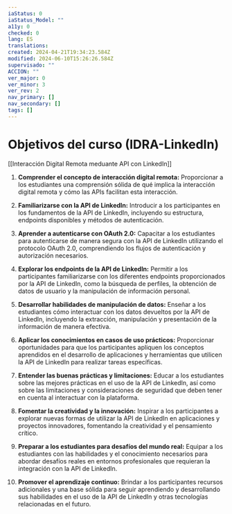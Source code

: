 ```yaml
---
iaStatus: 0
iaStatus_Model: ""
a11y: 0
checked: 0
lang: ES
translations: 
created: 2024-04-21T19:34:23.584Z
modified: 2024-06-10T15:26:26.584Z
supervisado: ""
ACCION: ""
ver_major: 0
ver_minor: 3
ver_rev: 2
nav_primary: []
nav_secondary: []
tags: []
---
```

# Objetivos del curso (IDRA-LinkedIn)

[[Interacción Digital Remota meduante API con LinkedIn]]

1. **Comprender el concepto de interacción digital remota:** Proporcionar a los estudiantes una comprensión sólida de qué implica la interacción digital remota y cómo las APIs facilitan esta interacción.
    
2. **Familiarizarse con la API de LinkedIn:** Introducir a los participantes en los fundamentos de la API de LinkedIn, incluyendo su estructura, endpoints disponibles y métodos de autenticación.
    
3. **Aprender a autenticarse con OAuth 2.0:** Capacitar a los estudiantes para autenticarse de manera segura con la API de LinkedIn utilizando el protocolo OAuth 2.0, comprendiendo los flujos de autenticación y autorización necesarios.
    
4. **Explorar los endpoints de la API de LinkedIn:** Permitir a los participantes familiarizarse con los diferentes endpoints proporcionados por la API de LinkedIn, como la búsqueda de perfiles, la obtención de datos de usuario y la manipulación de información personal.
    
5. **Desarrollar habilidades de manipulación de datos:** Enseñar a los estudiantes cómo interactuar con los datos devueltos por la API de LinkedIn, incluyendo la extracción, manipulación y presentación de la información de manera efectiva.
    
6. **Aplicar los conocimientos en casos de uso prácticos:** Proporcionar oportunidades para que los participantes apliquen los conceptos aprendidos en el desarrollo de aplicaciones y herramientas que utilicen la API de LinkedIn para realizar tareas específicas.
    
7. **Entender las buenas prácticas y limitaciones:** Educar a los estudiantes sobre las mejores prácticas en el uso de la API de LinkedIn, así como sobre las limitaciones y consideraciones de seguridad que deben tener en cuenta al interactuar con la plataforma.
    
8. **Fomentar la creatividad y la innovación:** Inspirar a los participantes a explorar nuevas formas de utilizar la API de LinkedIn en aplicaciones y proyectos innovadores, fomentando la creatividad y el pensamiento crítico.
    
9. **Preparar a los estudiantes para desafíos del mundo real:** Equipar a los estudiantes con las habilidades y el conocimiento necesarios para abordar desafíos reales en entornos profesionales que requieran la integración con la API de LinkedIn.
    
10. **Promover el aprendizaje continuo:** Brindar a los participantes recursos adicionales y una base sólida para seguir aprendiendo y desarrollando sus habilidades en el uso de la API de LinkedIn y otras tecnologías relacionadas en el futuro.